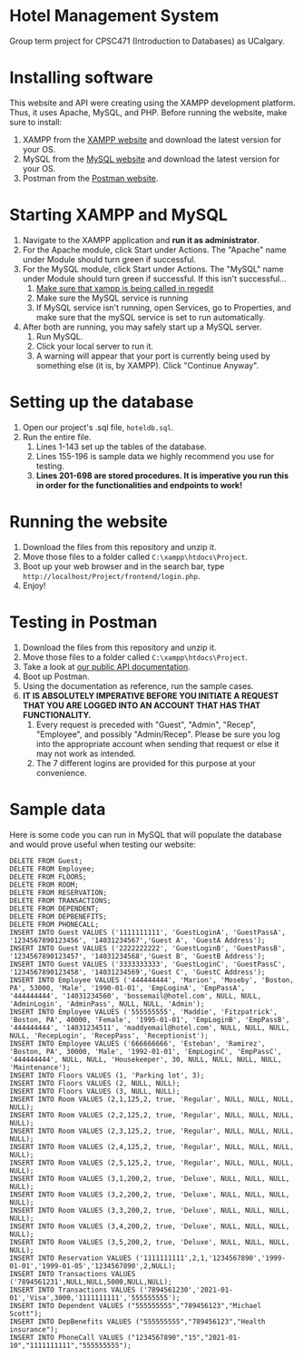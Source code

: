# Hotel Management System
Group term project for CPSC471 (Introduction to Databases) as UCalgary.

# Installing software
This website and API were creating using the XAMPP development platform. Thus, it uses Apache, MySQL, and PHP. 
Before running the website, make sure to install:
1. XAMPP from the [XAMPP website](https://www.apachefriends.org/download.html) and download the latest version for your OS.
2. MySQL from the [MySQL website](https://dev.mysql.com/downloads/mysql/) and download the latest version for your OS.
3. Postman from the [Postman website](https://www.postman.com/downloads/).

# Starting XAMPP and MySQL
1. Navigate to the XAMPP application and **run it as administrator**.
2. For the Apache module, click Start under Actions. The "Apache" name under Module should turn green if successful.
3. For the MySQL module, click Start under Actions. The "MySQL" name under Module should turn green if successful. If this isn't successful...
   1. [Make sure that xampp is being called in regedit](https://stackoverflow.com/questions/21279442/xampp-mysql-not-starting-attempting-to-start-mysql-service/41664326#:~:text=If%20my%20sql%20running%20But,.......&text=One%20of%20many%20reasons%20is,is%20run%20mySQL%20service%20manually.)
   2. Make sure the MySQL service is running 
   3. If MySQL service isn't running, open Services, go to Properties, and make sure that 
    the mySQL service is set to run automatically.
4. After both are running, you may safely start up a MySQL server.
   1. Run MySQL.
   2. Click your local server to run it.
   3. A warning will appear that your port is currently being used by something else (it is, by XAMPP). Click "Continue Anyway".
 
# Setting up the database
1. Open our project's .sql file, `hoteldb.sql`.
2. Run the entire file. 
   1. Lines 1-143 set up the tables of the database.
   2. Lines 155-196 is sample data we highly recommend you use for testing.
   3. **Lines 201-698 are stored procedures. It is imperative you run this in order for the functionalities and endpoints to work!**

# Running the website
1. Download the files from this repository and unzip it. 
2. Move those files to a folder called `C:\xampp\htdocs\Project`.
3. Boot up your web browser and in the search bar, type `http://localhost/Project/frontend/login.php`. 
4. Enjoy!

# Testing in Postman
1. Download the files from this repository and unzip it. 
2. Move those files to a folder called `C:\xampp\htdocs\Project`.
3. Take a look at [our public API documentation](https://documenter.getpostman.com/view/14987743/TzJrBeGY).
4. Boot up Postman.
5. Using the documentation as reference, run the sample cases.
6. **IT IS ABSOLUTELY IMPERATIVE BEFORE YOU INITIATE A REQUEST THAT YOU ARE LOGGED INTO AN ACCOUNT THAT HAS THAT FUNCTIONALITY.**
   1. Every request is preceded with "Guest", "Admin", "Recep", "Employee", and possibly "Admin/Recep". Please be sure you log into the appropriate account when sending that request or else it may not work as intended.
   2. The 7 different logins are provided for this purpose at your convenience.

# Sample data
Here is some code you can run in MySQL that will populate the database and would prove useful when testing our website:
```
DELETE FROM Guest;
DELETE FROM Employee;
DELETE FROM FLOORS;
DELETE FROM ROOM;
DELETE FROM RESERVATION;
DELETE FROM TRANSACTIONS;
DELETE FROM DEPENDENT;
DELETE FROM DEPBENEFITS;
DELETE FROM PHONECALL;
INSERT INTO Guest VALUES ('1111111111', 'GuestLoginA', 'GuestPassA', '1234567890123456', '14031234567','Guest A', 'GuestA Address');
INSERT INTO Guest VALUES ('2222222222', 'GuestLoginB', 'GuestPassB', '1234567890123457', '14031234568','Guest B', 'GuestB Address');
INSERT INTO Guest VALUES ('3333333333', 'GuestLoginC', 'GuestPassC', '1234567890123458', '14031234569','Guest C', 'GuestC Address');
INSERT INTO Employee VALUES ('444444444', 'Marion', 'Moseby', 'Boston, PA', 53000, 'Male', '1990-01-01', 'EmpLoginA', 'EmpPassA', '444444444', '14031234560', 'bossemail@hotel.com', NULL, NULL, 'AdminLogin', 'AdminPass', NULL, NULL, 'Admin');
INSERT INTO Employee VALUES ('555555555', 'Maddie', 'Fitzpatrick', 'Boston, PA', 40000, 'Female', '1995-01-01', 'EmpLoginB', 'EmpPassB', '444444444', '14031234511', 'maddyemail@hotel.com', NULL, NULL, NULL, NULL, 'RecepLogin', 'RecepPass', 'Receptionist');
INSERT INTO Employee VALUES ('666666666', 'Esteban', 'Ramirez', 'Boston, PA', 30000, 'Male', '1992-01-01', 'EmpLoginC', 'EmpPassC', '444444444', NULL, NULL, 'Housekeeper', 30, NULL, NULL, NULL, NULL, 'Maintenance');
INSERT INTO Floors VALUES (1, 'Parking lot', 3);
INSERT INTO Floors VALUES (2, NULL, NULL);
INSERT INTO Floors VALUES (3, NULL, NULL);
INSERT INTO Room VALUES (2,1,125,2, true, 'Regular', NULL, NULL, NULL, NULL);
INSERT INTO Room VALUES (2,2,125,2, true, 'Regular', NULL, NULL, NULL, NULL);
INSERT INTO Room VALUES (2,3,125,2, true, 'Regular', NULL, NULL, NULL, NULL);
INSERT INTO Room VALUES (2,4,125,2, true, 'Regular', NULL, NULL, NULL, NULL);
INSERT INTO Room VALUES (2,5,125,2, true, 'Regular', NULL, NULL, NULL, NULL);
INSERT INTO Room VALUES (3,1,200,2, true, 'Deluxe', NULL, NULL, NULL, NULL);
INSERT INTO Room VALUES (3,2,200,2, true, 'Deluxe', NULL, NULL, NULL, NULL);
INSERT INTO Room VALUES (3,3,200,2, true, 'Deluxe', NULL, NULL, NULL, NULL);
INSERT INTO Room VALUES (3,4,200,2, true, 'Deluxe', NULL, NULL, NULL, NULL);
INSERT INTO Room VALUES (3,5,200,2, true, 'Deluxe', NULL, NULL, NULL, NULL);
INSERT INTO Reservation VALUES ('1111111111',2,1,'1234567890','1999-01-01','1999-01-05','1234567890',2,NULL);
INSERT INTO Transactions VALUES ('7894561231',NULL,NULL,5000,NULL,NULL);
INSERT INTO Transactions VALUES ('7894561230','2021-01-01','Visa',3000,'1111111111','555555555');
INSERT INTO Dependent VALUES ("555555555","789456123","Michael Scott");
INSERT INTO DepBenefits VALUES ("555555555","789456123","Health insurance");
INSERT INTO PhoneCall VALUES ("1234567890","15","2021-01-10","1111111111","555555555");
```
